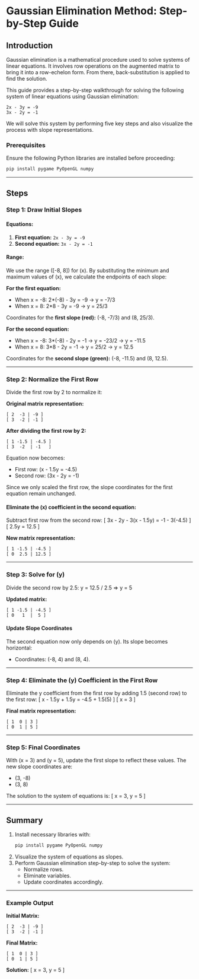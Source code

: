 # Gaussian Elimination Method: Step-by-Step Guide

## Introduction
Gaussian elimination is a mathematical procedure used to solve systems of linear equations. It involves row operations on the augmented matrix to bring it into a row-echelon form. From there, back-substitution is applied to find the solution.

This guide provides a step-by-step walkthrough for solving the following system of linear equations using Gaussian elimination:

```
2x - 3y = -9
3x - 2y = -1
```

We will solve this system by performing five key steps and also visualize the process with slope representations.

### Prerequisites
Ensure the following Python libraries are installed before proceeding:
```bash
pip install pygame PyOpenGL numpy
```

---

## Steps

### Step 1: Draw Initial Slopes
#### Equations:
1. **First equation:** `2x - 3y = -9`
2. **Second equation:** `3x - 2y = -1`

#### Range:
We use the range \([-8, 8]\) for \(x\). By substituting the minimum and maximum values of \(x\), we calculate the endpoints of each slope:

**For the first equation:**
- When x = -8:
   2*(-8) - 3y = -9 -> y = -7/3
- When x = 8:
  2*8 - 3y = -9 -> y = 25/3

Coordinates for the **first slope (red):** (-8, -7/3) and (8, 25/3).

**For the second equation:**
- When x = -8:
 3*(-8) - 2y = -1 -> y = -23/2 -> y = -11.5
- When x = 8:
  3*8 - 2y = -1 -> y = 25/2 -> y = 12.5 

Coordinates for the **second slope (green):** (-8, -11.5) and (8, 12.5).

---

### Step 2: Normalize the First Row
Divide the first row by 2 to normalize it:

**Original matrix representation:**
```
[ 2  -3 | -9 ]
[ 3  -2 | -1 ]
```
**After dividing the first row by 2:**
```
[ 1 -1.5 | -4.5 ]
[ 3  -2  | -1   ]
```
Equation now becomes:
- First row: \(x - 1.5y = -4.5\)
- Second row: \(3x - 2y = -1\)

Since we only scaled the first row, the slope coordinates for the first equation remain unchanged.

#### Eliminate the \(x\) coefficient in the second equation:
Subtract first row from the second row:
\[ 3x - 2y - 3(x - 1.5y) = -1 - 3(-4.5) \]
\[ 2.5y = 12.5 \]

**New matrix representation:**
```
[ 1 -1.5 | -4.5 ]
[ 0  2.5 | 12.5 ]
```

---

### Step 3: Solve for \(y\)
Divide the second row by 2.5:
 y = 12.5 / 2.5 => y = 5 

**Updated matrix:**
```
[ 1 -1.5 | -4.5 ]
[ 0   1  |  5 ]
```

#### Update Slope Coordinates
The second equation now only depends on \(y\). Its slope becomes horizontal:
- Coordinates: (-8, 4) and (8, 4).

---

### Step 4: Eliminate the \(y\) Coefficient in the First Row
Eliminate the y coefficient from the first row by adding 1.5 (second row) to the first row:
\[ x - 1.5y + 1.5y = -4.5 + 1.5(5) \]
\[ x = 3 \]

**Final matrix representation:**
```
[ 1  0 | 3 ]
[ 0  1 | 5 ]
```

---

### Step 5: Final Coordinates
With \(x = 3\) and \(y = 5\), update the first slope to reflect these values. The new slope coordinates are:
- (3, -8)
- (3, 8)

The solution to the system of equations is:
\[ x = 3, y = 5 \]

---

## Summary
1. Install necessary libraries with:
   ```bash
   pip install pygame PyOpenGL numpy
   ```
2. Visualize the system of equations as slopes.
3. Perform Gaussian elimination step-by-step to solve the system:
   - Normalize rows.
   - Eliminate variables.
   - Update coordinates accordingly.

---

### Example Output
**Initial Matrix:**
```
[ 2  -3 | -9 ]
[ 3  -2 | -1 ]
```
**Final Matrix:**
```
[ 1  0 | 3 ]
[ 0  1 | 5 ]
```
**Solution:**
\[ x = 3, y = 5 \]


